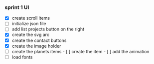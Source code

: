 ### sprint 1 UI
- [X] create scroll items
- [ ] initialize json file
- [ ] add list projects button on the right
- [X] create the svg arc
- [X] create the contact buttons
- [X] create the image holder
- [ ] create the planets items
        - [ ] create the item
        - [ ] add the animation
- [ ] load fonts
